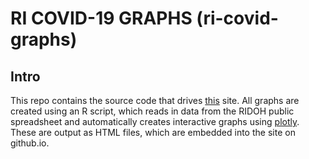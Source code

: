 # RI COVID-19 GRAPHS (ri-covid-graphs)

## Intro

This repo contains the source code that drives [this](http://computergeek1100.github.io/ri-covid-graphs) site. All graphs are created using an R script, which reads in data from the RIDOH public spreadsheet and automatically creates interactive graphs using [plotly](https://plotly.com/graphing-libraries/). These are output as HTML files, which are embedded into the site on github.io.

